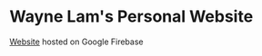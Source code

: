 # Wayne Lam's Personal Website
[Website](https://wlpersonal-a637e.web.app/) hosted on Google Firebase
